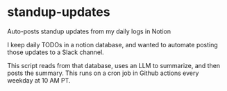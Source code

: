 # standup-updates

Auto-posts standup updates from my daily logs in Notion

I keep daily TODOs in a notion database, and wanted to automate posting those updates to a Slack channel.

This script reads from that database, uses an LLM to summarize, and then posts the summary. This runs on a cron job in Github actions every weekday at 10 AM PT.
